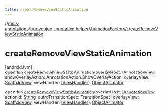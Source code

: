 ```yaml
---
title: createRemoveViewStaticAnimation
---
```

//[mcls-annotations](../../../index.html)/[tv.mycujoo.annotation.helper](../index.html)/[AnimationFactory](index.html)/[createRemoveViewStaticAnimation](create-remove-view-static-animation.html)



# createRemoveViewStaticAnimation



[androidJvm]\
open fun [createRemoveViewStaticAnimation](create-remove-view-static-animation.html)(overlayHost: [IAnnotationView](../../tv.mycujoo.annotation.annotation/-i-annotation-view/index.html), showOverlayAction: AnnotationAction.ShowOverlayAction, overlayView: [ScaffoldView](../../tv.mycujoo.annotation.widget/-scaffold-view/index.html), viewHandler: [IViewHandler](../-i-view-handler/index.html)): [ObjectAnimator](https://developer.android.com/reference/kotlin/android/animation/ObjectAnimator.html)

open fun [createRemoveViewStaticAnimation](create-remove-view-static-animation.html)(overlayHost: [IAnnotationView](../../tv.mycujoo.annotation.annotation/-i-annotation-view/index.html), actionId: [String](https://kotlinlang.org/api/latest/jvm/stdlib/kotlin/-string/index.html), outroTransitionSpec: TransitionSpec, overlayView: [ScaffoldView](../../tv.mycujoo.annotation.widget/-scaffold-view/index.html), viewHandler: [IViewHandler](../-i-view-handler/index.html)): [ObjectAnimator](https://developer.android.com/reference/kotlin/android/animation/ObjectAnimator.html)




